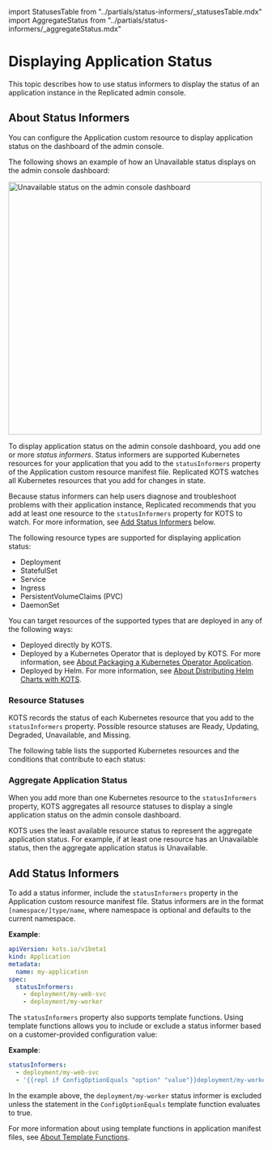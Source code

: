 import StatusesTable from "../partials/status-informers/_statusesTable.mdx"
import AggregateStatus from "../partials/status-informers/_aggregateStatus.mdx"

# Displaying Application Status

This topic describes how to use status informers to display the status of an application instance in the Replicated admin console.

## About Status Informers

You can configure the Application custom resource to display application status on the dashboard of the admin console.

The following shows an example of how an Unavailable status displays on the admin console dashboard:

<img src="/images/kotsadm-dashboard-appstatus.png" alt="Unavailable status on the admin console dashboard" width="500px"/>

To display application status on the admin console dashboard, you add one or more _status informers_. Status informers are supported Kubernetes resources for your application that you add to the `statusInformers` property of the Application custom resource manifest file. Replicated KOTS watches all Kubernetes resources that you add for changes in state.

Because status informers can help users diagnose and troubleshoot problems with their application instance, Replicated recommends that you add at least one resource to the `statusInformers` property for KOTS to watch. For more information, see [Add Status Informers](#add-status-informers) below.

The following resource types are supported for displaying application status:

* Deployment
* StatefulSet
* Service
* Ingress
* PersistentVolumeClaims (PVC)
* DaemonSet

You can target resources of the supported types that are deployed in any of the following ways:

* Deployed directly by KOTS.
* Deployed by a Kubernetes Operator that is deployed by KOTS. For more information, see [About Packaging a Kubernetes Operator Application](operator-packaging-about).
* Deployed by Helm. For more information, see [About Distributing Helm Charts with KOTS](/vendor/helm-native-about).

### Resource Statuses

KOTS records the status of each Kubernetes resource that you add to the `statusInformers` property. Possible resource statuses are Ready, Updating, Degraded, Unavailable, and Missing.

The following table lists the supported Kubernetes resources and the conditions that contribute to each status:

<StatusesTable/>

### Aggregate Application Status

When you add more than one Kubernetes resource to the `statusInformers` property, KOTS aggregates all resource statuses to display a single application status on the admin console dashboard.

KOTS uses the least available resource status to represent the aggregate application status. For example, if at least one resource has an Unavailable status, then the aggregate application status is Unavailable.

<AggregateStatus/>

## Add Status Informers

To add a status informer, include the `statusInformers` property in the Application custom resource manifest file.
Status informers are in the format `[namespace/]type/name`, where namespace is optional and defaults to the current namespace.

**Example**:

```yaml
apiVersion: kots.io/v1beta1
kind: Application
metadata:
  name: my-application
spec:
  statusInformers:
    - deployment/my-web-svc
    - deployment/my-worker
```

The `statusInformers` property also supports template functions. Using template functions allows you to include or exclude a status informer based on a customer-provided configuration value:

**Example**:

```yaml
statusInformers:
  - deployment/my-web-svc
  - '{{repl if ConfigOptionEquals "option" "value"}}deployment/my-worker{{repl else}}{{repl end}}'
```

In the example above, the `deployment/my-worker` status informer is excluded unless the statement in the `ConfigOptionEquals` template function evaluates to true.

For more information about using template functions in application manifest files, see [About Template Functions](/reference/template-functions-about).
